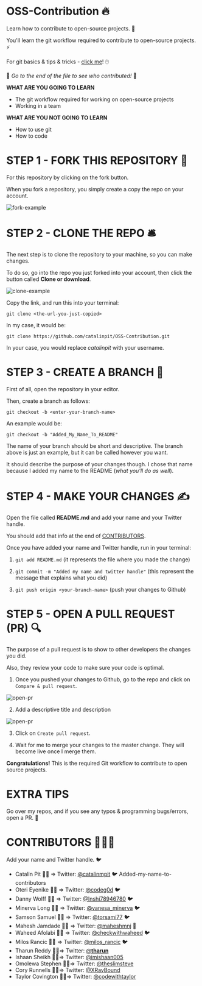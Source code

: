 # OSS-Contribution 🔥

Learn how to contribute to open-source projects. 🚀

You'll learn the git workflow required to contribute to open-source projects. ⚡

For git basics & tips & tricks - [click me](https://github.com/catalinpit/git_tips_tricks)! 🖱️

👀 _Go to the end of the file to see who contributed!_ 👀

**WHAT ARE YOU GOING TO LEARN**

- The git workflow required for working on open-source projects
- Working in a team

**WHAT ARE YOU NOT GOING TO LEARN**

- How to use git
- How to code

# STEP 1 - FORK THIS REPOSITORY 🍴

For this repository by clicking on the fork button.

When you fork a repository, you simply create a copy the repo on your account.

![fork-example](https://i.imgur.com/25zTC2z.png)

# STEP 2 - CLONE THE REPO 🛎️

The next step is to clone the repository to your machine, so you can make changes.

To do so, go into the repo you just forked into your account, then click the button called **Clone or download**.

![clone-example](https://i.imgur.com/M5s7H3C.png?1)

Copy the link, and run this into your terminal:

`git clone <the-url-you-just-copied>`

In my case, it would be:

`git clone https://github.com/catalinpit/OSS-Contribution.git`

In your case, you would replace _catalinpit_ with your username.

# STEP 3 - CREATE A BRANCH 🌲

First of all, open the repository in your editor.

Then, create a branch as follows:

`git checkout -b <enter-your-branch-name>`

An example would be:

`git checkout -b "Added_My_Name_To_README"`

The name of your branch should be short and descriptive. The branch above is just an example, but it can be called however you want.

It should describe the purpose of your changes though. I chose that name because I added my name to the README (_what you'll do as well_).

# STEP 4 - MAKE YOUR CHANGES ✍️

Open the file called **README.md** and add your name and your Twitter handle.

You should add that info at the end of [CONTRIBUTORS](#contributors-%f0%9f%a7%91%e2%80%8d%f0%9f%a4%9d%e2%80%8d%f0%9f%a7%91).

Once you have added your name and Twitter handle, run in your terminal:

1. `git add README.md` (it represents the file where you made the change)

2. `git commit -m "Added my name and twitter handle"` (this represent the message that explains what you did)

3. `git push origin <your-branch-name>` (push your changes to Github)

# STEP 5 - OPEN A PULL REQUEST (PR) 🔍

The purpose of a pull request is to show to other developers the changes you did.

Also, they review your code to make sure your code is optimal.

1. Once you pushed your changes to Github, go to the repo and click on `Compare & pull request`.

![open-pr](https://i.imgur.com/PsG0WtD.png)

2. Add a descriptive title and description

![open-pr](https://i.imgur.com/Wq0SeLA.png?1)

3. Click on `Create pull request`.

4. Wait for me to merge your changes to the master change. They will become live once I merge them.

**Congratulations!** This is the required Git workflow to contribute to open source projects.

# EXTRA TIPS

Go over my repos, and if you see any typos & programming bugs/errors, open a PR. 🥳

# CONTRIBUTORS 🧑‍🤝‍🧑

Add your name and Twitter handle. 🐦

* Catalin Pit 🚀💡 => Twitter: [@catalinmpit](https://twitter.com/catalinmpit) 🐦
Added-my-name-to-contributors
* Oteri Eyenike 🚀💡 => Twitter: [@codeg0d](https://twitter.com/codeg0d) 🐦
* Danny Wolff 🚀💡 => Twitter: [@Inshi78946780](https://twitter.com/Inshi78946780) 🐦
* Minerva Long 🚀💡 => Twitter: [@vanesa_minerva](https://twitter.com/vanesa_minerva) 🐦
* Samson Samuel 🚀💡 => Twitter: [@torsami77](https://twitter.com/torsami77) 🐦
* Mahesh Jamdade 🚀💡 => Twitter: [@maheshmnj](https://twitter.com/maheshmnj) 💙
* Waheed Afolabi 🚀💡 => Twitter: [@checkwithwaheed](https://twitter.com/checkwithwaheed) 🐦
* Milos Rancic 🚀💡 => Twitter: [@milos_rancic](https://twitter.com/milos_rancic) 🐦
* Tharun Reddy 🚀💡=> Twitter: [@__tharun__](https://twitter.com/__tharun__)
* Ishaan Sheikh 🚀💡=> Twitter: [@imishaan005](https://twitter.com/imishaan005)
* Omolewa Stephen 🚀💡=> Twitter: [@theslimsteve](https://twitter.com/theslimsteve)
* Cory Runnells 🚀💡=> Twitter: [@XRayBound](https://twitter.com/XRayBound)
* Taylor Covington 🚀💡=> Twitter: [@codewithtaylor](https://twitter.com/codewithtaylor)
